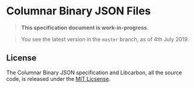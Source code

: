 # Columnar Binary JSON Files

> **This specification document is work-in-progress**. 

> You see the latest version in the `master` branch, as of 4th July 2019.

## License

The Columnar Binary JSON specification and Libcarbon, all the source code, is released under the [MIT Licsense](https://github.com/protolabs/libcarbon/blob/master/LICENSE).
